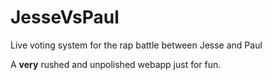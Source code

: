 # JesseVsPaul
Live voting system for the rap battle between Jesse and Paul

A **very** rushed and unpolished webapp just for fun.
